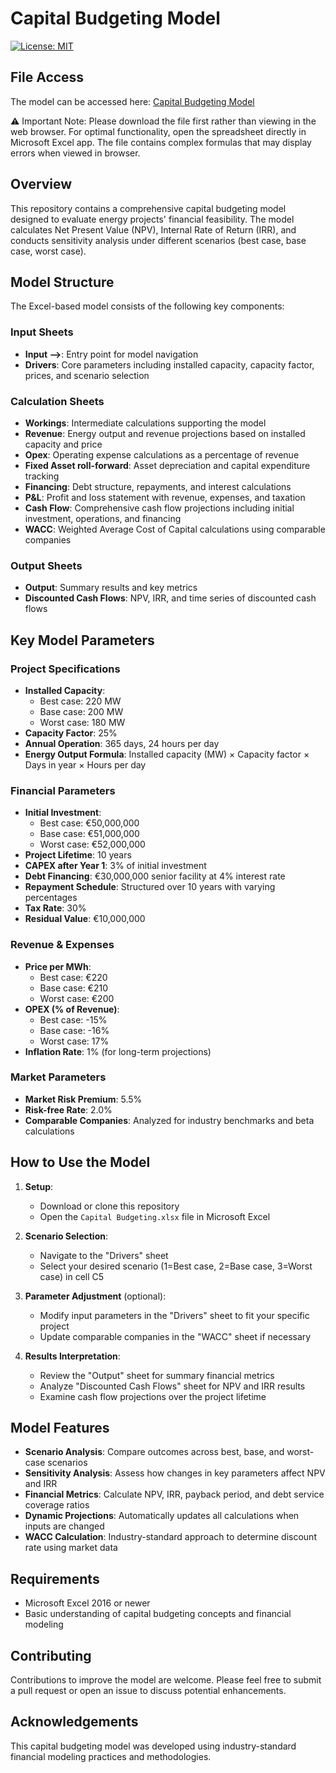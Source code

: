 # Capital Budgeting Model

[![License: MIT](https://img.shields.io/badge/License-MIT-yellow.svg)](https://opensource.org/licenses/MIT)

## File Access
The model can be accessed here: [Capital Budgeting Model](https://docs.google.com/spreadsheets/d/1Vr_A171dOKhwBLp0srefiScDduR4uGoY/edit?usp=sharing&ouid=104526269926966601048&rtpof=true&sd=true)

⚠️ Important Note: Please download the file first rather than viewing in the web browser. For optimal functionality, open the spreadsheet directly in Microsoft Excel app. The file contains complex formulas that may display errors when viewed in browser.

## Overview
This repository contains a comprehensive capital budgeting model designed to evaluate energy projects' financial feasibility. The model calculates Net Present Value (NPV), Internal Rate of Return (IRR), and conducts sensitivity analysis under different scenarios (best case, base case, worst case).

## Model Structure
The Excel-based model consists of the following key components:

### Input Sheets
- **Input -->**: Entry point for model navigation
- **Drivers**: Core parameters including installed capacity, capacity factor, prices, and scenario selection

### Calculation Sheets
- **Workings**: Intermediate calculations supporting the model
- **Revenue**: Energy output and revenue projections based on installed capacity and price
- **Opex**: Operating expense calculations as a percentage of revenue
- **Fixed Asset roll-forward**: Asset depreciation and capital expenditure tracking
- **Financing**: Debt structure, repayments, and interest calculations
- **P&L**: Profit and loss statement with revenue, expenses, and taxation
- **Cash Flow**: Comprehensive cash flow projections including initial investment, operations, and financing
- **WACC**: Weighted Average Cost of Capital calculations using comparable companies

### Output Sheets
- **Output**: Summary results and key metrics
- **Discounted Cash Flows**: NPV, IRR, and time series of discounted cash flows

## Key Model Parameters

### Project Specifications
- **Installed Capacity**: 
  - Best case: 220 MW
  - Base case: 200 MW
  - Worst case: 180 MW
- **Capacity Factor**: 25%
- **Annual Operation**: 365 days, 24 hours per day
- **Energy Output Formula**: Installed capacity (MW) × Capacity factor × Days in year × Hours per day

### Financial Parameters
- **Initial Investment**: 
  - Best case: €50,000,000
  - Base case: €51,000,000
  - Worst case: €52,000,000
- **Project Lifetime**: 10 years
- **CAPEX after Year 1**: 3% of initial investment
- **Debt Financing**: €30,000,000 senior facility at 4% interest rate
- **Repayment Schedule**: Structured over 10 years with varying percentages
- **Tax Rate**: 30%
- **Residual Value**: €10,000,000

### Revenue & Expenses
- **Price per MWh**: 
  - Best case: €220
  - Base case: €210
  - Worst case: €200
- **OPEX (% of Revenue)**: 
  - Best case: -15%
  - Base case: -16%
  - Worst case: 17%
- **Inflation Rate**: 1% (for long-term projections)

### Market Parameters
- **Market Risk Premium**: 5.5%
- **Risk-free Rate**: 2.0%
- **Comparable Companies**: Analyzed for industry benchmarks and beta calculations

## How to Use the Model

1. **Setup**:
   - Download or clone this repository
   - Open the `Capital Budgeting.xlsx` file in Microsoft Excel

2. **Scenario Selection**:
   - Navigate to the "Drivers" sheet
   - Select your desired scenario (1=Best case, 2=Base case, 3=Worst case) in cell C5

3. **Parameter Adjustment** (optional):
   - Modify input parameters in the "Drivers" sheet to fit your specific project
   - Update comparable companies in the "WACC" sheet if necessary

4. **Results Interpretation**:
   - Review the "Output" sheet for summary financial metrics
   - Analyze "Discounted Cash Flows" sheet for NPV and IRR results
   - Examine cash flow projections over the project lifetime

## Model Features

- **Scenario Analysis**: Compare outcomes across best, base, and worst-case scenarios
- **Sensitivity Analysis**: Assess how changes in key parameters affect NPV and IRR
- **Financial Metrics**: Calculate NPV, IRR, payback period, and debt service coverage ratios
- **Dynamic Projections**: Automatically updates all calculations when inputs are changed
- **WACC Calculation**: Industry-standard approach to determine discount rate using market data

## Requirements
- Microsoft Excel 2016 or newer
- Basic understanding of capital budgeting concepts and financial modeling

## Contributing
Contributions to improve the model are welcome. Please feel free to submit a pull request or open an issue to discuss potential enhancements.

## Acknowledgements
This capital budgeting model was developed using industry-standard financial modeling practices and methodologies.
